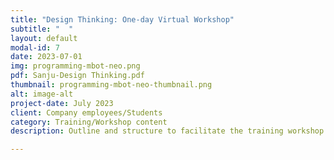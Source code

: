 ```yaml
---
title: "Design Thinking: One-day Virtual Workshop"
subtitle: "  "
layout: default
modal-id: 7
date: 2023-07-01
img: programming-mbot-neo.png
pdf: Sanju-Design Thinking.pdf
thumbnail: programming-mbot-neo-thumbnail.png
alt: image-alt
project-date: July 2023
client: Company employees/Students
category: Training/Workshop content
description: Outline and structure to facilitate the training workshop.

---
```

